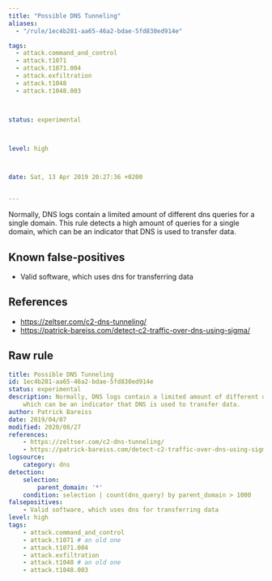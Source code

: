 ```yaml
---
title: "Possible DNS Tunneling"
aliases:
  - "/rule/1ec4b281-aa65-46a2-bdae-5fd830ed914e"

tags:
  - attack.command_and_control
  - attack.t1071
  - attack.t1071.004
  - attack.exfiltration
  - attack.t1048
  - attack.t1048.003



status: experimental



level: high



date: Sat, 13 Apr 2019 20:27:36 +0200


---
```


Normally, DNS logs contain a limited amount of different dns queries for a single domain. This rule detects a high amount of queries for a single domain, which can be an indicator that DNS is used to transfer data.

<!--more-->


## Known false-positives

* Valid software, which uses dns for transferring data



## References

* https://zeltser.com/c2-dns-tunneling/
* https://patrick-bareiss.com/detect-c2-traffic-over-dns-using-sigma/


## Raw rule
```yaml
title: Possible DNS Tunneling
id: 1ec4b281-aa65-46a2-bdae-5fd830ed914e
status: experimental
description: Normally, DNS logs contain a limited amount of different dns queries for a single domain. This rule detects a high amount of queries for a single domain,
    which can be an indicator that DNS is used to transfer data.
author: Patrick Bareiss
date: 2019/04/07
modified: 2020/08/27
references:
    - https://zeltser.com/c2-dns-tunneling/
    - https://patrick-bareiss.com/detect-c2-traffic-over-dns-using-sigma/
logsource:
    category: dns
detection:
    selection:
        parent_domain: '*'
    condition: selection | count(dns_query) by parent_domain > 1000
falsepositives:
    - Valid software, which uses dns for transferring data
level: high
tags:
    - attack.command_and_control
    - attack.t1071 # an old one
    - attack.t1071.004
    - attack.exfiltration
    - attack.t1048 # an old one
    - attack.t1048.003
```

